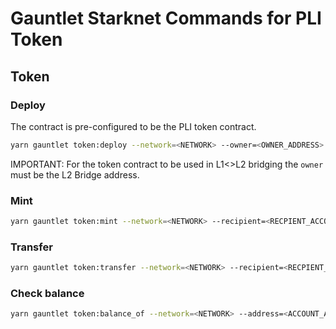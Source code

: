 # Gauntlet Starknet Commands for PLI Token

## Token

### Deploy

The contract is pre-configured to be the PLI token contract.

```bash
yarn gauntlet token:deploy --network=<NETWORK> --owner=<OWNER_ADDRESS>
```

IMPORTANT: For the token contract to be used in L1<>L2 bridging the `owner` must be the L2 Bridge address.

### Mint

```bash
yarn gauntlet token:mint --network=<NETWORK> --recipient=<RECPIENT_ACCOUNT> --amount=<AMOUNT> <TOKEN_CONTRACT_ADDRESS>
```

### Transfer

```bash
yarn gauntlet token:transfer --network=<NETWORK> --recipient=<RECPIENT_ACCOUNT> --amount=<AMOUNT> <TOKEN_CONTRACT_ADDRESS>
```

### Check balance

```bash
yarn gauntlet token:balance_of --network=<NETWORK> --address=<ACCOUNT_ADDRESS> <TOKEN_CONTRACT_ADDRESS>
```
